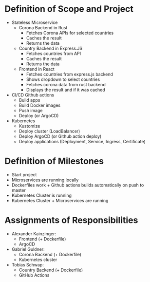 # Definition of Scope and Project
* Stateless Microservice
  * Corona Backend in Rust
    * Fetches Corona APIs for selected countries
    * Caches the result 
    * Returns the data
  * Country Backend in Express.JS
    * Fetches countries from API
    * Caches the result
    * Returns the data
  * Frontend in React
    * Fetches countries from express.js backend
    * Shows dropdown to select countries
    * Fetches corona data from rust backend
    * Displays the result and if it was cached
* CI/CD Github actions
  * Build apps
  * Build Docker images
  * Push image
  * Deploy (or ArgoCD)
* Kubernetes
  * Kustomize
  * Deploy cluster (LoadBalancer)
  * Deploy ArgoCD (or Github action deploy)
  * Deploy applications (Deployment, Service, Ingress, Certificate)

# Definition of Milestones
* Start project
* Microservices are running locally
* Dockerfiles work + Github actions builds automatically on push to master
* Kubernetes Cluster is running
* Kubernetes Cluster + Microservices are running

# Assignments of Responsibilities
* Alexander Kainzinger: 
  * Frontend (+ Dockerfile)
  * ArgoCD
* Gabriel Guldner: 
  * Corona Backend (+ Dockerfile)
  * Kubernetes cluster
* Tobias Schwap:
  * Country Backend (+ Dockerfile)
  * GitHub Actions
